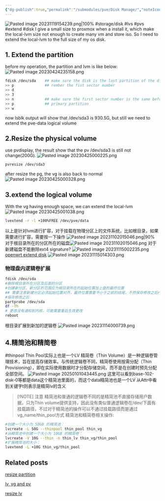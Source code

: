 ```yaml
---
{"dg-publish":true,"permalink":"/submodules/pve/Disk Manage/","noteIcon":"3"}
---
```


![Pasted image 20231119154239.png|100%](/img/user/pics/Pasted%20image%2020231119154239.png)
#storage/disk #lvs #pvs #extend #disk
I give a small size to proxmox when a install it, which make the local-lvm size not enough to create many vm and store iso. So I need to extend the local-lvm to the full size of my os disk.
## 1. Extend the partition
before my operation, the partition and lvm is like below:
![Pasted image 20230424235158.png](/img/user/submodules/pve/pics/Pasted%20image%2020230424235158.png)

```sh
fdisk /dev/sda    ## make sure the disk is the last partition of the disk
>> p              ## rember the fist sector number
>> d
>> 3
>> n              ## make sure the first sector number is the same before
>> p              ## primary partition
>> w
```
now lsblk output will show that /dev/sda3 is 930.5G, but still we need to extend the pve-data logical volume
## 2.Resize the physical volume
use pvdisplay, the result show that the pv /dev/sda3 is still not change(200G).
![Pasted image 20230425000225.png](/img/user/submodules/pve/pics/Pasted%20image%2020230425000225.png)
```sh
pvresize /dev/sda3
```
after resize the pg, the vg is also back to normal
![Pasted image 20230425000328.png](/img/user/submodules/pve/pics/Pasted%20image%2020230425000328.png)

## 3.extend the logical volume
With the vg having enough space, we can extend the local-lvm
![Pasted image 20230425001038.png](/img/user/submodules/pve/pics/Pasted%20image%2020230425001038.png)

```sh
lvextend -r -l +100%FREE /dev/pve/data
```

以上是针对lvm进行扩容，对于挂载在物理分区上的文件系统，比如根目录，如果需要进行扩容，需要按一下操作
![Pasted image 20231102015046.png|90%](/img/user/pics/Pasted%20image%2020231102015046.png)
对于根目录所在的分区所在的磁盘![Pasted image 20231102015046.png](/img/user/pics/Pasted%20image%2020231102015046.png)
对于新建磁盘不能删除ext4 signature?
![Pasted image 20231115002235.png](/img/user/submodules/pve/pics/Pasted%20image%2020231115002235.png)
[openwrt extend disk](https://blog.csdn.net/ls0111/article/details/128769859)
![Pasted image 20231115014303.png](/img/user/submodules/pve/pics/Pasted%20image%2020231115014303.png)
### 物理盘内逻辑卷扩展

```bash
fdisk /dev/sda
#删除根目录所在分区及后面的分区
#创建新分区，新分区的范围应为根目录所在的起始位置加上盘的最终位置
## 需要注意新建分区必须起始位置对齐，最终位置需要不小于之前的结尾，不然保存修改之后reboot会导致系统不可逆的崩溃
#保存修改之后
partprobe /dev/sda
df -Th
# 更改没有通知到内核，可能需要重启生效更改
reboot

```

根目录扩展到新加的逻辑卷
![Pasted image 20231114000739.png](/img/user/submodules/pve/pics/Pasted%20image%2020231114000739.png)

## 4.精简池和精简卷
#thinpool
Thin Pool实际上也是一个LV
精简卷（Thin Volume）是一种逻辑卷管理技术，旨在提高存储效率。与传统逻辑卷不同，精简卷使用按需分配（Thin Provisioning），即在实际使用数据时才分配存储空间，而不是在创建时预先分配全部空间。
![Pasted image 20250101043445.png](/img/user/submodules/pve/attachments/Pasted%20image%2020250101043445.png)
这里可以看到base-102-disk-0等都是data这个精简池里面的，而这个data精简池也是一个LV
从Attr中看到关键字t则表示是精简lv的含义
> [!NOTE] 注意
> 精简池和普通的逻辑卷不同的是精简池不直接存储用户数据，只为Thin volume提供支持，因此没有类似普通逻辑卷在/dev/下面有挂载路径，不过对于精简池的操作可以不通过挂载路径而是通过vg_name/thin_pool方式
精简池和精简卷相关操作:
```sh
#创建一个大小为 50GB 的精简池：
lvcreate -L 50G --thinpool thin_pool thin_vg
#从精简池中创建一个大小为 10GB 的精简卷：
lvcreate -V 10G --thin -n thin_lv thin_vg/thin_pool
#扩展精简池的大小：
lvextend -L +10G thin_vg/thin_pool
```



## Related posts
[resize partition](https://www.ibm.com/docs/en/cloud-pak-system-w3550/2.3.3?topic=images-extending-partition-file-system-sizes)

[lv, vg and pv](https://networklessons.com/uncategorized/extend-lvm-partition)

[resize lv](https://unix.stackexchange.com/questions/138090/cant-resize-a-partition-using-resize2fs)

